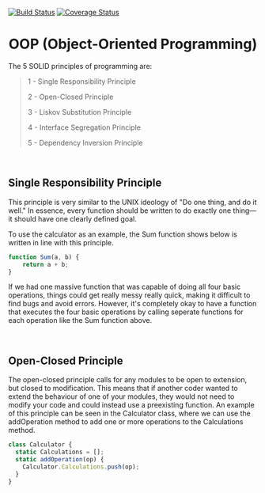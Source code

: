 [![Build Status](https://travis-ci.com/tmazyrko/IS219_calculator.svg?branch=master)](https://travis-ci.com/tmazyrko/IS219_calculator)
[![Coverage Status](https://coveralls.io/repos/github/tmazyrko/IS219_calculator/badge.svg?branch=master)](https://coveralls.io/github/tmazyrko/IS219_calculator?branch=master)


**<h1 align="center"> OOP (Object-Oriented Programming) </h1>** 


The 5 SOLID principles of programming are:

>  1 - Single Responsibility Principle
>  
>  2 - Open-Closed Principle
>  
>  3 - Liskov Substitution Principle
>  
>  4 - Interface Segregation Principle
>  
>  5 - Dependency Inversion Principle
  
<br>
  
**<h2> Single Responsibility Principle </h2>**

This principle is very similar to the UNIX ideology of "Do one thing, and do it well." In essence, every function should be written to do exactly one thing—it should have one clearly defined goal. 

To use the calculator as an example, the Sum function shows below is written in line with this principle.

~~~javascript
function Sum(a, b) {
    return a + b;
}
~~~

If we had one massive function that was capable of doing all four basic operations, things could get really messy really quick, making it difficult to find bugs and avoid errors. However, it's completely okay to have a function that executes the four basic operations by calling seperate functions for each operation like the Sum function above.

<br>

**<h2> Open-Closed Principle </h2>**

The open-closed principle calls for any modules to be open to extension, but closed to modification. This means that if another coder wanted to extend the behaviour of one of your modules, they would not need to modify your code and could instead use a preexisting function. An example of this principle can be seen in the Calculator class, where we can use the addOperation method to add one or more operations to the Calculations method.

~~~javascript
class Calculator {
  static Calculations = [];
  static addOperation(op) {
    Calculator.Calculations.push(op);
  }
}
~~~
